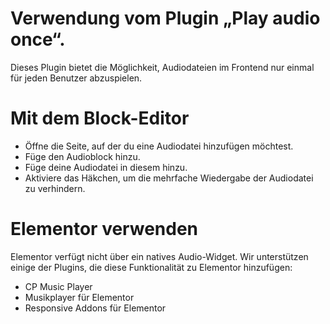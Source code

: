 # Verwendung vom Plugin „Play audio once“.

Dieses Plugin bietet die Möglichkeit, Audiodateien im Frontend nur einmal für jeden Benutzer abzuspielen.

# Mit dem Block-Editor

- Öffne die Seite, auf der du eine Audiodatei hinzufügen möchtest.
- Füge den Audioblock hinzu.
- Füge deine Audiodatei in diesem hinzu.
- Aktiviere das Häkchen, um die mehrfache Wiedergabe der Audiodatei zu verhindern.

# Elementor verwenden

Elementor verfügt nicht über ein natives Audio-Widget. Wir unterstützen einige der Plugins, die diese Funktionalität
zu Elementor hinzufügen:

* CP Music Player
* Musikplayer für Elementor
* Responsive Addons für Elementor